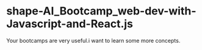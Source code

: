 # shape-AI_Bootcamp_web-dev-with-Javascript-and-React.js
Your bootcamps are very useful.i want to learn some more concepts.

